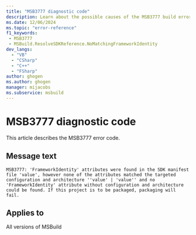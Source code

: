 ```yaml
---
title: "MSB3777 diagnostic code"
description: Learn about the possible causes of the MSB3777 build error, and get troubleshooting tips.
ms.date: 12/06/2024
ms.topic: "error-reference"
f1_keywords:
 - MSB3777
 - MSBuild.ResolveSDKReference.NoMatchingFrameworkIdentity
dev_langs:
  - "VB"
  - "CSharp"
  - "C++"
  - "FSharp"
author: ghogen
ms.author: ghogen
manager: mijacobs
ms.subservice: msbuild
---
```


# MSB3777 diagnostic code

<!-- :::ErrorDefinitionDescription::: -->
<!-- :::editable-content name="introDescription"::: -->
This article describes the MSB3777 error code.
<!-- :::editable-content-end::: -->

## Message text

`MSB3777: 'FrameworkIdentity' attributes were found in the SDK manifest file 'value', however none of the attributes matched the targeted configuration and architecture ''value' | 'value'' and no 'FrameworkIdentity' attribute without configuration and architecture could be found. If this project is to be packaged, packaging will fail.`

<!-- :::editable-content name="postOutputDescription"::: -->
<!--
{StrBegin="MSB3777: "}
-->
<!-- :::editable-content-end::: -->
<!-- :::ErrorDefinitionDescription-end::: -->

## Applies to

All versions of MSBuild
